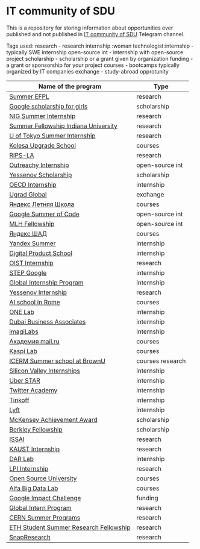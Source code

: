 # IT community of SDU

This is a repository for storing information about opportunities ever published and not published in [IT community of SDU](https://t.me/sdu_it_community) Telegram channel.

Tags used:
research - research internship
:woman technologist:internship - typically SWE internship
open-source int - internship with open-source project
scholarship - scholarship or a grant given by organization
funding - a grant or sponsorship for your project
courses - bootcamps typically organized by IT companies
exchange - study-abroad opprotunity

Name of the program | Type |
--------------------|------|
[Summer EFPL](https://summer.epfl.ch/) | research |
[Google scholarship for girls](https://buildyourfuture.withgoogle.com/scholarships/generation-google-scholarship-emea/) | scholarship |
[NIG Summer Internship](https://www.nig.ac.jp/jimu/soken/intern/2021/index.html) | research |
[Summer Fellowship Indiana University](https://luddy.indiana.edu/research/student-research/fellowship.html) | research |
[U of Tokyo Summer Internship](https://www.ilo.k.u-tokyo.ac.jp/summer_en/program) | research |
[Kolesa Upgrade School](https://upgrade.kolesa.group/) | courses |
[RIPS-LA](http://www.ipam.ucla.edu/programs/student-research-programs/research-in-industrial-projects-for-students-rips-2021/?tab=apply) | research |
[Outreachy Internship](https://www.outreachy.org/) | open-source int |
[Yessenov Scholarship](https://yessenovfoundation.org/o-fonde/programmyi/nauka/stipendiya-im-akademika-sh-esenova/) | scholarship |
[OECD Internship](https://www.oecd.org/careers/internship-programme/) | internship |
[Ugrad Global](https://kz.usembassy.gov/global-ugrad-2021-2022/) | exchange |
[Яндекс Летняя Школа](https://academy.yandex.ru/schools?utm_source=academy&utm_medium=smm&utm_campaign=anons_25.01#courses) | courses |
[Google Summer of Code](https://summerofcode.withgoogle.com/) | open-source int |
[MLH Fellowship](https://fellowship.mlh.io/#programs) | open-source int |
[Яндекс ШАД](https://yandexdataschool.ru/) | courses |
[Yandex Summer](https://yandex.ru/yaintern/) | internship |
[Digital Product School](https://digitalproductschool.io/apply/) | internship |
[OIST Internship](https://admissions.oist.jp/oist-research-internship-program-description) | research |
[STEP Google](https://buildyourfuture.withgoogle.com/programs/step/) | internship |
[Global Internship Program](https://hennge.com/global/gip.html) | internship |
[Yessenov Internship](https://yessenovfoundation.org/o-fonde/programmyi/nauka/nauchnyie-stazhirovki-v-laboratoriyah-mira/) | research |
[AI school in Rome](https://picampus-school.com/programme/school-of-ai/) | courses |
[ONE Lab]() | internship |
[Dubai Business Associates](https://dubaibusinessassociates.ae/) | internship |
[imagiLabs](https://imagilabs.com/pages/careers) | internship |
[Академия mail.ru](https://data.mail.ru/pages/index/?next=/feed/%3F#auth) | courses |
[Kaspi Lab](https://lab.kaspi.kz/) | courses |
[ICERM Summer school at BrownU](https://icerm.brown.edu/summerug/2020/#programdetails) | courses research |
[Silicon Valley Internships](https://siliconvalleyinternship.com/) | internship |
[Uber STAR](https://www.uber.com/us/en/careers/teams/university/) | internship |
[Twitter Academy](https://twitteracademy21.splashthat.com/) | internship |
[Tinkoff](https://fintech.tinkoff.ru/study/start/) | internship |
[Lyft](https://www.lyft.com/careers/university) | internship |
[McKensey Achievement Award](https://www.mckinsey.com/careers/mckinsey-achievement-awards/overview#) | scholarship |
[Berkley Fellowship](https://www.noticebard.com/miller-research-fellowship-university-california-berkeley/) | scholarship |
[ISSAI](https://issai.nu.edu.kz/home/) | research |
[KAUST Internship](https://vsrp.kaust.edu.sa/internship/introduction) | research |
[DAR Lab](https://dar.io/ru/internships) | internship |
[LPI Internship](https://www.lpi.usra.edu/lpiintern/) | research |
[Open Source University](https://github.com/ossu/computer-science) | courses |
[Alfa Big Data Lab](https://alfalab.kz/?utm_source=instagram&utm_medium=cpc&utm_campaign=ads&fbclid=PAAaY9N16JLnUc5Eo6TSY7S_f6JsnAHuZcjysow3sHfOP5ydDcbQRL3E-Bf8o) | courses |
[Google Impact Challenge](https://impactchallenge.withgoogle.com/womenandgirls2021/process) | funding |
[Global Intern Program ](https://ipa.gist.ac.kr/ipa/sub04_01_01.do) | research |
[CERN Summer Programs](https://careers.cern/summer) | research |
[ETH Student Summer Research Fellowship](https://inf.ethz.ch/studies/summer-research-fellowship.html) | research |
[SnapResearch](https://snap.submittable.com/submit) | research |
